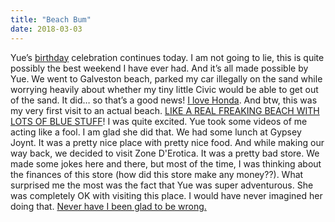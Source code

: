 ```yaml
---
title: "Beach Bum"
date: 2018-03-03
---
```

Yue’s [birthday](https://media.giphy.com/media/xThuWkj1FAYH4wmGfC/giphy.gif) celebration continues today. I am not going to lie, this is quite possibly the best weekend I have ever had. And it’s all made possible by Yue. We went to Galveston beach, parked my car illegally on the sand while worrying heavily about whether my tiny little Civic would be able to get out of the sand. It did… so that’s a good news! [I love Honda](https://media.giphy.com/media/BdUFU1x33ugla/giphy.gif). And btw, this was my very first visit to an actual beach. [LIKE A REAL FREAKING BEACH WITH LOTS OF BLUE STUFF](https://media.giphy.com/media/3oEdv7Nd456OCovaaA/giphy.gif)! I was quite excited. Yue took some videos of me acting like a fool. I am glad she did that. We had some lunch at Gypsey Joynt. It was a pretty nice place with pretty nice food. And while making our way back, we decided to visit Zone D'Erotica. It was a pretty bad store. We made some jokes here and there, but most of the time, I was thinking about the finances of this store (how did this store make any money??). What surprised me the most was the fact that Yue was super adventurous. She was completely OK with visiting this place. I would have never imagined her doing that. [Never have I been glad to be wrong.](https://media.giphy.com/media/5p2wQFyu8GsFO/giphy.gif)